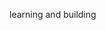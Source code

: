 learning and building

<!-- Proudly created with GPRM ( https://gprm.itsvg.in ) -->

<!---
samyak1729/samyak1729 is a ✨ special ✨ repository because its `README.md` (this file) appears on your GitHub profile.
You can click the Preview link to take a look at your changes.
--->
